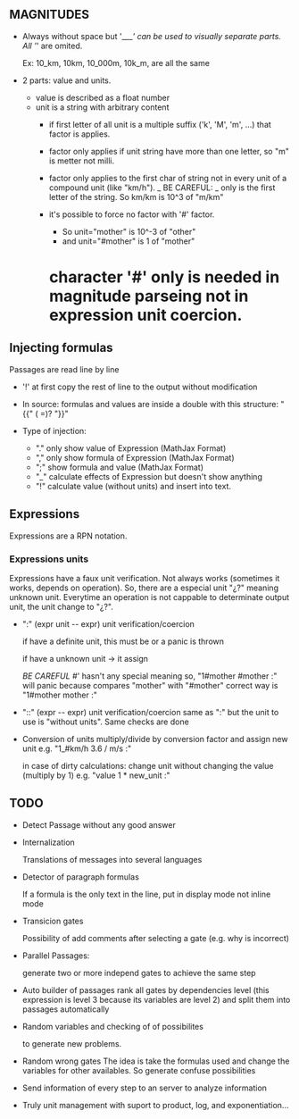 ## MAGNITUDES

* Always without space but '____' can be used to visually separate parts. 
  All '_' are omited.

  Ex: 10_km, 10km, 10_000m, 10k_m, are all the same

* 2 parts: value and units.
  * value is described as a float number
  * unit is a string with arbitrary content
    * if first letter of all unit is a multiple suffix ('k', 'M', 'm', ...)
      that factor is applies. 
    * factor only applies if unit string have more than one letter, so "m" is metter not milli.
    * factor only applies to the first char of string not in every unit of a compound unit (like "km/h"). 
      _ BE CAREFUL: _ only is the first letter of the string. So km/km is 10^3 of "m/km"
    * it's possible to force no factor with '#' factor. 
      * So unit="mother" is 10^-3 of "other" 
      * and unit="#mother" is 1 of "mother"
    
      # character '#' only is needed in magnitude parseing not in expression unit coercion. 

## Injecting formulas 
  Passages are read line by line

  * '!' at first copy the rest of line to the output without modification

  * In source: formulas and values are inside a double with this structure:
    "{{" <type of injection> (<Variablename> =)? <Expresion> "}}"

  * Type of injection:
    * "." only show value of Expression (MathJax Format)
    * "," only show formula of Expression (MathJax Format)
    * ";" show formula and value (MathJax Format)
    * "_" calculate effects of Expression but doesn't show anything
    * "!" calculate value (without units) and insert into text.

## Expressions
  Expressions are a RPN notation.

### Expressions units
  Expressions have a faux unit verification. Not always works (sometimes it works, depends on operation). 
  So, there are a especial unit "¿?" meaning unknown unit. Everytime an operation is not cappable to 
  determinate output unit, the unit change to "¿?". 

  * ":" (expr unit -- expr) unit verification/coercion
    
    if <expr> have a definite unit, this must be <unit> or a panic is thrown

    if <expr> have a unknown unit -> it assign <unit>

    _BE CAREFUL_ #' hasn't any special meaning so, "1#mother #mother :" will panic because compares "mother" with "#mother"
    correct way is "1#mother mother :"

  * "::" (expr -- expr) unit verification/coercion
    same as ":" but the unit to use is "without units". Same checks are done

  * Conversion of units
    multiply/divide by conversion factor and assign new unit
    e.g.  "1_#km/h 3.6 / m/s :"

    in case of dirty calculations: change unit without changing the value (multiply by 1)
    e.g.  "value 1 * new_unit :"


## TODO
* Detect Passage without any good answer

* Internalization
  
  Translations of messages into several languages

* Detector of paragraph formulas

  If a formula is the only text in the line, put in display mode not inline mode

* Transicion gates

  Possibility of add comments after selecting a gate (e.g. why is incorrect)

* Parallel Passages: 

  generate two or more independ gates to achieve the same step
  
* Auto builder of passages
  rank all gates by dependencies level (this expression is level 3 because its variables are level 2) 
  and split them into passages automatically

* Random variables and checking of of possibilites

  to generate new problems. 

* Random wrong gates
  The idea is take the formulas used and change the variables for other availables. So generate confuse 
  possibilities
  
* Send information of every step to an server to analyze information

* Truly unit management
  with suport to product, log, and exponentiation...
